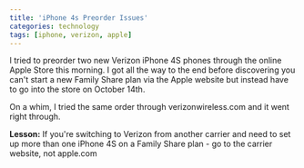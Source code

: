```yaml
---
title: 'iPhone 4s Preorder Issues'
categories: technology
tags: [iphone, verizon, apple]
---
```

I tried to preorder two new Verizon iPhone 4S phones through the online Apple Store this morning. I got all the way to the end before discovering you can't start a new Family Share plan via the Apple website but instead have to go into the store on October 14th.

On a whim, I tried the same order through verizonwireless.com and it went right through.

**Lesson:** If you're switching to Verizon from another carrier and need to set up more than one iPhone 4S on a Family Share plan - go to the carrier website, not apple.com